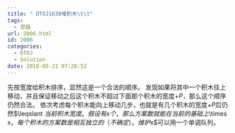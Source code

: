 ```yaml
---
title: " DTOJ1630堆积木\t\t"
tags:
  - 思路
url: 2006.html
id: 2006
categories:
  - DTOJ
  - Solution
date: 2018-05-21 07:28:52
---
```


先按宽度给积木排序，显然这是一个合法的顺序。 发现如果将其中一个积木往上移动，并且保证移动之后这个积木不超过下面那个积木的宽度$+P$，那么这个顺序仍然合法。 依次考虑每个积木能向上移动几步，也就是有几个积木的宽度$+P$后仍然$\\leqslant $当前积木宽度。假设有$x$个，那么方案数就能在当前的基础上$\\times x$，每个积木的方案数是相互独立的（不确定）。 维护$x$可以用一个单调队列。